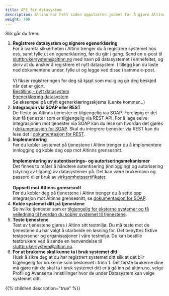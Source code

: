 ```yaml
---
title: API for datasystem
description: Altinn har helt siden oppstarten jobbet for å gjøre Altinn-tjenestene tilgjengelige for ekstern programvare. Ekstern programvare vil si datasystemer/sluttbrukersystemer som brukes av næringslivet, for eksempel regnskaps- eller lønnssystemer. Ønsker du å integrere et datasystem mot tjenester i Altinn har du oppskriften på det her.
weight: 700
---
```


Slik går du frem: 

1. **Registrere datasystem og signere egenerklæring**<br>For å ivareta sikkerheten i Altinn trenger du å registrere systemet hos oss, samt fylle ut en egenerklæring, før du går i gang. Send en e-post til sluttbrukersystem@altinn.no med navn på datasystemet i emnefeltet, og skriv at du ønsker å registrere et nytt datasystem. I tillegg kan du laste ned dokumentene under, fylle ut og legge ved disse i samme e-post. <br><br>Vi fikser registreringen for deg så kjapt som mulig og gir deg beskjed når det er gjort. <br>[Bestilling - nytt datasystem](https://www.altinndigital.no/contentassets/80fbef9b10314955a0aa90802e321edc/1.05-bestilling---nytt-sluttbrukersystem.doc) <br>[Egenerklæring datasystem](https://www.altinndigital.no/contentassets/80fbef9b10314955a0aa90802e321edc/1.05b-sluttbrukersystemerklaring-signering-preutfylling.doc) <br>Se eksempel på utfylt egenerklæringsskjema (Lenke kommer...)
2. **Integrasjon via SOAP eller REST**<br>De fleste av Altinns tjenester er tilgjengelig via SOAP. Foreløpig er det kun få tjenester som er tilgjengelig via REST API. For å lage selve integrasjonen mot tjenester via SOAP kan du lese om hvordan det gjøres i [dokumentasjon for SOAP](/docs/api/soap/). Skal du integrere tjenester via REST kan du lese det i [dokumentasjon for REST](/docs/api/rest/). 
3. **Implementering**<br>Før du kobler systemet på tjenestene i Altinn trenger du å implementere innlogging og koble deg opp mot Altinns grensesnitt. <br><br>**Implementering av autentiserings- og autoriseringsmekanismer**<br> Det finnes to måter å håndtere autentisering (innlogging) og autorisering (styring av tilgang) av datasystemer på. Det kan være brukernavn og passord eller bruk av [virksomhetssertifikater](https://www.altinn.no/hjelp/profil/avanserte-innstillinger/hva-er-virksomhetssertifikat/). <br><br>**Oppsett mot Altinns grensesnitt**<br> Før du kobler deg på tjenestene i Altinn trenger du å sette opp integrasjon mot Altinns grensesnitt, se [dokumentasjon for SOAP](/docs/api/soap/).
4. **Koble systemet ditt på tjenestene**<br>Se hvilke tjenester som er [tilgjengelig for eksterne systemer og få veiledning til hvordan du kobler systemet til tjenestene](https://www.altinndigital.no/datasystemer).
5. **Teste tjenestene**<br>Test av tjenestene gjøres i Altinn sitt testmiljø. Du må teste mot de tjenestene du har valgt å utarbeide en løsning for. Det benyttes fiktive testpersoner og organisasjoner i våre testmiljø. Du kan bestille testbrukere ved å sende en henvendelse til sluttbrukersystem@altinn.no.
6. **For at brukerne skal kunne ta i bruk systemet ditt**<br>Husk å sikre deg at du har registrert systemet ditt slik at det blir tilgjengelig for brukerne som beskrevet i trinn 1. Det første brukerne dine må gjøre når de skal ta i bruk systemet ditt er å gå inn på altinn.no, velge Profil og Avanserte innstillinger hvor de under Datasystem kan velge systemet ditt.

{{% children description="true" %}}
